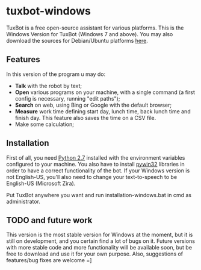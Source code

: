 # tuxbot-windows

TuxBot is a free open-source assistant for various platforms. This is the Windows Version for TuxBot (Windows 7 and above).
You may also download the sources for Debian/Ubuntu platforms [here](https://github.com/eduardogc/tuxbot-linux).

## Features
In this version of the program u may do:
* **Talk** with the robot by text;
* **Open** various programs on your machine, with a single command (a first config is necessary, running "edit paths");
* **Search** on web, using Bing or Google with the default browser;
* **Measure** work time defining start day, lunch time, back lunch time and finish day. This feature also saves the time on a CSV file.
* Make some calculation;

## Installation

First of all, you need [Python 2.7](https://www.python.org/downloads/windows/) installed with the environment variables configured to your machine.
You also have to install [pywin32](http://sourceforge.net/projects/pywin32/files/pywin32/) libraries in order to have a correct functionality of the bot.
If your Windows version is not English-US, you'll also need to change your text-to-speech to be English-US (Microsoft Zira). 

Put TuxBot anywhere you want and run installation-windows.bat in cmd as administrator.

## TODO and future work

This version is the most stable version for Windows at the moment, but it is still on development, and you certain find
a lot of bugs on it. Future versions with more stable code and more functionality will be available soon, but be free to
download and use it for your own purpose. Also, suggestions of features/bug fixes are welcome =]
